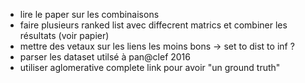 - lire le paper sur les combinaisons
- faire plusieurs ranked list avec diffecrent matrics et combiner les résultats (voir papier)
- mettre des vetaux sur les liens les moins bons -> set to dist to inf ?
- parser les dataset utilsé à pan@clef 2016
- utiliser aglomerative complete link pour avoir "un ground truth"
